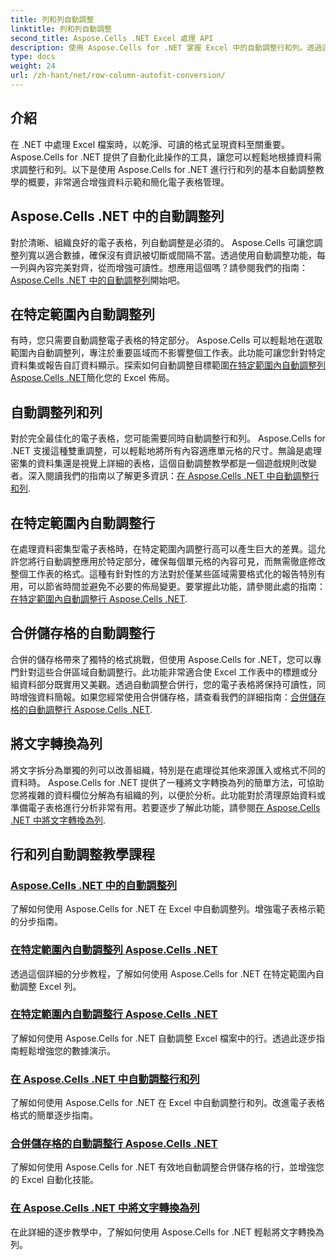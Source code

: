 ```yaml
---
title: 列和列自動調整
linktitle: 列和列自動調整
second_title: Aspose.Cells .NET Excel 處理 API
description: 使用 Aspose.Cells for .NET 掌握 Excel 中的自動調整行和列。透過逐步教程增強數據顯示，以獲得清晰、專業的電子表格。
type: docs
weight: 24
url: /zh-hant/net/row-column-autofit-conversion/
---
```

## 介紹

在 .NET 中處理 Excel 檔案時，以乾淨、可讀的格式呈現資料至關重要。 Aspose.Cells for .NET 提供了自動化此操作的工具，讓您可以輕鬆地根據資料需求調整行和列。以下是使用 Aspose.Cells for .NET 進行行和列的基本自動調整教學的概要，非常適合增強資料示範和簡化電子表格管理。

## Aspose.Cells .NET 中的自動調整列
對於清晰、組織良好的電子表格，列自動調整是必須的。 Aspose.Cells 可讓您調整列寬以適合數據，確保沒有資訊被切斷或間隔不當。透過使用自動調整功能，每一列與內容完美對齊，從而增強可讀性。想應用這個嗎？請參閱我們的指南：[Aspose.Cells .NET 中的自動調整列](./autofit-column-aspose-cells/)開始吧。

## 在特定範圍內自動調整列
有時，您只需要自動調整電子表格的特定部分。 Aspose.Cells 可以輕鬆地在選取範圍內自動調整列，專注於重要區域而不影響整個工作表。此功能可讓您針對特定資料集或報告自訂資料顯示。探索如何自動調整目標範圍[在特定範圍內自動調整列 Aspose.Cells .NET](./autofit-column-specific-range/)簡化您的 Excel 佈局。

## 自動調整列和列
對於完全最佳化的電子表格，您可能需要同時自動調整行和列。 Aspose.Cells for .NET 支援這種雙重調整，可以輕鬆地將所有內容適應單元格的尺寸。無論是處理密集的資料集還是視覺上詳細的表格，這個自動調整教學都是一個遊戲規則改變者。深入閱讀我們的指南以了解更多資訊：[在 Aspose.Cells .NET 中自動調整行和列](./autofit-rows-columns/).

## 在特定範圍內自動調整行
在處理資料密集型電子表格時，在特定範圍內調整行高可以產生巨大的差異。這允許您將行自動調整應用於特定部分，確保每個單元格的內容可見，而無需徹底修改整個工作表的格式。這種有針對性的方法對於僅某些區域需要格式化的報告特別有用，可以節省時間並避免不必要的佈局變更。要掌握此功能，請參閱此處的指南：[在特定範圍內自動調整行 Aspose.Cells .NET](./autofit-row-specific-range/).

## 合併儲存格的自動調整行
合併的儲存格帶來了獨特的格式挑戰，但使用 Aspose.Cells for .NET，您可以專門針對這些合併區域自動調整行。此功能非常適合使 Excel 工作表中的標題或分組資料部分既實用又美觀。透過自動調整合併行，您的電子表格將保持可讀性，同時增強資料簡報。如果您經常使用合併儲存格，請查看我們的詳細指南：[合併儲存格的自動調整行 Aspose.Cells .NET](./autofit-rows-merged-cells/).

## 將文字轉換為列
將文字拆分為單獨的列可以改善組織，特別是在處理從其他來源匯入或格式不同的資料時。 Aspose.Cells for .NET 提供了一種將文字轉換為列的簡單方法，可協助您將複雜的資料欄位分解為有組織的列，以便於分析。此功能對於清理原始資料或準備電子表格進行分析非常有用。若要逐步了解此功能，請參閱[在 Aspose.Cells .NET 中將文字轉換為列](./convert-text-to-columns/).

## 行和列自動調整教學課程
### [Aspose.Cells .NET 中的自動調整列](./autofit-column-aspose-cells/)
了解如何使用 Aspose.Cells for .NET 在 Excel 中自動調整列。增強電子表格示範的分步指南。
### [在特定範圍內自動調整列 Aspose.Cells .NET](./autofit-column-specific-range/)
透過這個詳細的分步教程，了解如何使用 Aspose.Cells for .NET 在特定範圍內自動調整 Excel 列。
### [在特定範圍內自動調整行 Aspose.Cells .NET](./autofit-row-specific-range/)
了解如何使用 Aspose.Cells for .NET 自動調整 Excel 檔案中的行。透過此逐步指南輕鬆增強您的數據演示。
### [在 Aspose.Cells .NET 中自動調整行和列](./autofit-rows-columns/)
了解如何使用 Aspose.Cells for .NET 在 Excel 中自動調整行和列。改進電子表格格式的簡單逐步指南。
### [合併儲存格的自動調整行 Aspose.Cells .NET](./autofit-rows-merged-cells/)
了解如何使用 Aspose.Cells for .NET 有效地自動調整合併儲存格的行，並增強您的 Excel 自動化技能。
### [在 Aspose.Cells .NET 中將文字轉換為列](./convert-text-to-columns/)
在此詳細的逐步教學中，了解如何使用 Aspose.Cells for .NET 輕鬆將文字轉換為列。